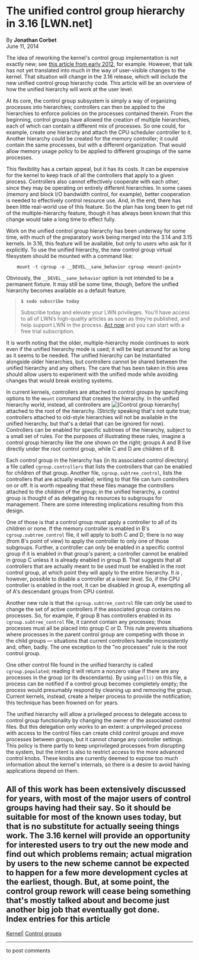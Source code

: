 # The unified control group hierarchy in 3.16 [LWN.net]

By **Jonathan Corbet**  
June 11, 2014 

The idea of reworking the kernel's control group implementation is not exactly new; see [this article from early 2012](/Articles/484251/), for example. However, that talk has not yet translated into much in the way of user-visible changes to the kernel. That situation will change in the 3.16 release, which will include the new unified control group hierarchy code. This article will be an overview of how the unified hierarchy will work at the user level. 

At its core, the control group subsystem is simply a way of organizing processes into hierarchies; controllers can then be applied to the hierarchies to enforce policies on the processes contained therein. From the beginning, control groups have allowed the creation of multiple hierarchies, each of which can contain a different mix of processes. So one could, for example, create one hierarchy and attach the CPU scheduler controller to it. Another hierarchy could be created for the memory controller; it could contain the same processes, but with a different organization. That would allow memory usage policy to be applied to different groupings of the same processes. 

This flexibility has a certain appeal, but it has its costs. It can be expensive for the kernel to keep track of all the controllers that apply to a given process. Controllers also cannot effectively cooperate with each other, since they may be operating on entirely different hierarchies. In some cases (memory and block I/O bandwidth control, for example), better cooperation is needed to effectively control resource use. And, in the end, there has been little real-world use of this feature. So the plan has long been to get rid of the multiple-hierarchy feature, though it has always been known that this change would take a long time to effect fully. 

Work on the unified control group hierarchy has been underway for some time, with much of the preparatory work being merged into the 3.14 and 3.15 kernels. In 3.16, this feature will be available, but only to users who ask for it explicitly. To use the unified hierarchy, the new control group virtual filesystem should be mounted with a command like: 
    
    
        mount -t cgroup -o __DEVEL__sane_behavior cgroup <mount-point>
    

Obviously, the `__DEVEL__sane_behavior` option is not intended to be a permanent fixture. It may still be some time, though, before the unified hierarchy becomes available as a default feature. 

> **`$ sudo subscribe today`**
> 
> Subscribe today and elevate your LWN privileges. You’ll have access to all of LWN’s high-quality articles as soon as they’re published, and help support LWN in the process. [Act now](https://lwn.net/Promo/nst-sudo/claim) and you can start with a free trial subscription. 

It is worth noting that the older, multiple-hierarchy mode continues to work even if the unified hierarchy mode is used; it will be kept around for as long as it seems to be needed. The unified hierarchy can be instantiated alongside older hierarchies, but controllers cannot be shared between the unified hierarchy and any others. The care that has been taken in this area should allow users to experiment with the unified mode while avoiding changes that would break existing systems. 

In current kernels, controllers are attached to control groups by specifying options to the `mount` command that creates the hierarchy. In the unified hierarchy world, instead, all controllers are ![\[Control group hierarchy\]](https://static.lwn.net/images/2014/cgroup-unified.png) attached to the root of the hierarchy. (Strictly speaking that's not quite true; controllers attached to old-style hierarchies will not be available in the unified hierarchy, but that's a detail that can be ignored for now). Controllers can be enabled for specific subtrees of the hierarchy, subject to a small set of rules. For the purposes of illustrating these rules, imagine a control group hierarchy like the one shown on the right; groups A and B live directly under the root control group, while C and D are children of B. 

Each control group in the hierarchy has (in its associated control directory) a file called `cgroup.controllers` that lists the controllers that can be enabled for children of that group. Another file, `cgroup.subtree_control`, lists the controllers that are actually enabled; writing to that file can turn controllers on or off. It is worth repeating that these files manage the controllers attached to the _children_ of the group; in the unified hierarchy, a control group is thought of as delegating its resources to subgroups for management. There are some interesting implications resulting from this design. 

One of those is that a control group must apply a controller to all of its children or none. If the memory controller is enabled in B's `cgroup.subtree_control` file, it will apply to both C and D; there is no way (from B's point of view) to apply the controller to only one of those subgroups. Further, a controller can only be enabled in a specific control group if it is enabled in that group's parent; a controller cannot be enabled in group C unless it is already enabled in group B. That suggests that all controllers that are actually meant to be used must be enabled in the root control group, at which point they will apply to the entire hierarchy. It _is_ , however, possible to disable a controller at a lower level. So, if the CPU controller is enabled in the root, it can be disabled in group A, exempting all of A's descendant groups from CPU control. 

Another new rule is that the `cgroup.subtree_control` file can only be used to change the set of active controllers if the associated group contains no processes. So, for example, if group B has controllers enabled in its `cgroup.subtree_control` file, it cannot contain any processes; those processes must all be placed into group C or D. This rule prevents situations where processes in the parent control group are competing with those in the child groups — situations that current controllers handle inconsistently and, often, badly. The one exception to the "no processes" rule is the root control group. 

One other control file found in the unified hierarchy is called `cgroup.populated`; reading it will return a nonzero value if there are any processes in the group (or its descendants). By using `poll()` on this file, a process can be notified if a control group becomes completely empty; the process would presumably respond by cleaning up and removing the group. Current kernels, instead, create a helper process to provide the notification; this technique has been frowned on for years. 

The unified hierarchy will allow a privileged process to delegate access to control group functionality by changing the owner of the associated control files. But this delegation only works to an extent: a unprivileged process with access to the control files can create child control groups and move processes between groups, but it cannot change any controller settings. This policy is there partly to keep unprivileged processes from disrupting the system, but the intent is also to restrict access to the more advanced control knobs. These knobs are currently deemed to expose too much information about the kernel's internals, so there is a desire to avoid having applications depend on them. 

All of this work has been extensively discussed for years, with most of the major users of control groups having had their say. So it should be suitable for most of the known uses today, but that is no substitute for actually seeing things work. The 3.16 kernel will provide an opportunity for interested users to try out the new mode and find out which problems remain; actual migration by users to the new scheme cannot be expected to happen for a few more development cycles at the earliest, though. But, at some point, the control group rework will cease being something that's mostly talked about and become just another big job that eventually got done.  
Index entries for this article  
---  
[Kernel](/Kernel/Index)| [Control groups](/Kernel/Index#Control_groups)  
  


* * *

to post comments 
